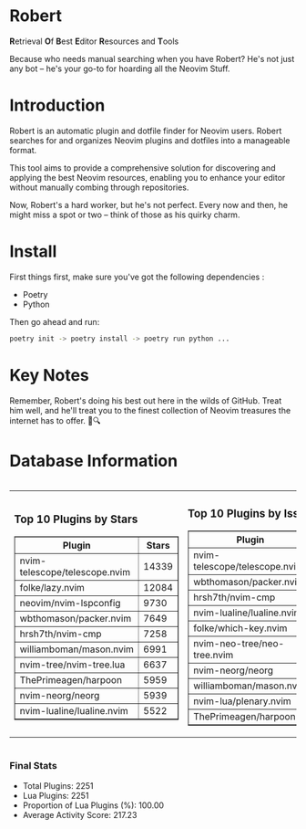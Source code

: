 # Robert

**R**etrieval
**O**f
**B**est
**E**ditor
**R**esources and
**T**ools

Because who needs manual searching when you have Robert?
He's not just any bot – he's your go-to for hoarding all the Neovim Stuff.

# Introduction
Robert is an automatic plugin and dotfile finder for Neovim users. Robert searches for and organizes Neovim plugins and dotfiles into a manageable format.

This tool aims to provide a comprehensive solution for discovering and applying the best Neovim resources, enabling you to enhance your editor without manually combing through repositories.

Now, Robert's a hard worker, but he's not perfect. Every now and then, he might miss a spot or two – think of those as his quirky charm. 

# Install
 First things first, make sure you've got the following dependencies :
  - Poetry 
  - Python 

Then go ahead and run:

```bash
poetry init -> poetry install -> poetry run python ...
```
# Key Notes

Remember, Robert's doing his best out here in the wilds of GitHub. Treat him well, and he'll treat you to the finest collection of Neovim treasures the internet has to offer. 🎩🔍


# Database Information

<div style='display:flex;flex-direction:row;justify-content:space-between;'><table><tr><td><h3>Top 10 Plugins by Stars</h3><table border="1"><tr><th>Plugin</th><th>Stars</th></tr><tr><td>nvim-telescope/telescope.nvim</td><td>14339</td></tr><tr><td>folke/lazy.nvim</td><td>12084</td></tr><tr><td>neovim/nvim-lspconfig</td><td>9730</td></tr><tr><td>wbthomason/packer.nvim</td><td>7649</td></tr><tr><td>hrsh7th/nvim-cmp</td><td>7258</td></tr><tr><td>williamboman/mason.nvim</td><td>6991</td></tr><tr><td>nvim-tree/nvim-tree.lua</td><td>6637</td></tr><tr><td>ThePrimeagen/harpoon</td><td>5959</td></tr><tr><td>nvim-neorg/neorg</td><td>5939</td></tr><tr><td>nvim-lualine/lualine.nvim</td><td>5522</td></tr></table></td><td><h3>Top 10 Plugins by Issues</h3><table border="1"><tr><th>Plugin</th><th>Issues</th></tr><tr><td>nvim-telescope/telescope.nvim</td><td>330</td></tr><tr><td>wbthomason/packer.nvim</td><td>305</td></tr><tr><td>hrsh7th/nvim-cmp</td><td>246</td></tr><tr><td>nvim-lualine/lualine.nvim</td><td>203</td></tr><tr><td>folke/which-key.nvim</td><td>191</td></tr><tr><td>nvim-neo-tree/neo-tree.nvim</td><td>186</td></tr><tr><td>nvim-neorg/neorg</td><td>172</td></tr><tr><td>williamboman/mason.nvim</td><td>162</td></tr><tr><td>nvim-lua/plenary.nvim</td><td>123</td></tr><tr><td>ThePrimeagen/harpoon</td><td>100</td></tr></table></td><td><h3>Top 10 Plugins by Forks</h3><table border="1"><tr><th>Plugin</th><th>Forks</th></tr><tr><td>neovim/nvim-lspconfig</td><td>2015</td></tr><tr><td>nvim-telescope/telescope.nvim</td><td>788</td></tr><tr><td>nvim-tree/nvim-tree.lua</td><td>595</td></tr><tr><td>nvim-lualine/lualine.nvim</td><td>452</td></tr><tr><td>hrsh7th/nvim-cmp</td><td>363</td></tr><tr><td>folke/tokyonight.nvim</td><td>358</td></tr><tr><td>ThePrimeagen/harpoon</td><td>345</td></tr><tr><td>jackMort/ChatGPT.nvim</td><td>301</td></tr><tr><td>folke/lazy.nvim</td><td>282</td></tr><tr><td>nvimdev/lspsaga.nvim</td><td>282</td></tr></table></td></tr></table></div>

### Final Stats
- Total Plugins: 2251
- Lua Plugins: 2251
- Proportion of Lua Plugins (%): 100.00
- Average Activity Score: 217.23
